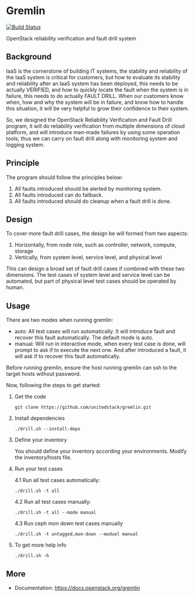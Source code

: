 # Gremlin

[![Build Status](https://travis-ci.org/unitedstack/gremlin.svg?branch=master)](https://travis-ci.org/unitedstack/gremlin)

OpenStack reliability verification and fault drill system

## Background

IaaS is the cornerstone of building IT systems, the stability and reliability of
the IaaS system is critical for customers, but how to evaluate its stability and
reliability after an IaaS system has been deployed, this needs to be actually
VERIFIED, and how to quickly locate the fault when the system is in failure,
this needs to do actually FAULT DRILL. When our customers know when, how and why
the system will be in failure, and know how to handle this situation, it will be
very helpful to grow their confidence to their system.

So, we designed the OpenStack Reliability Verification and Fault Drill program,
it will do reliability verification from multiple dimensions of cloud platform,
and will introduce man-made failures by using some operation tools, thus we can
carry on fault drill along with monitoring system and logging system.

## Principle

The program should follow the principles below:

1. All faults introduced should be alerted by monitoring system.
2. All faults introduced can do fallback.
3. All faults introduced should do cleanup when a fault drill is done.


## Design

To cover more fault drill cases, the design be will formed from two aspects:

1. Horizontally, from node role, such as controller, network, compute, storage
2. Vertically, from system level, service level, and physical level

This can design a broad set of fault drill cases if combined with these two dimensions.
The test cases of system level and service level can be automated, but part of physical
level test cases should be operated by human.


## Usage

There are two modes when running gremlin:

* auto: All test cases will run automatically. It will introduce fault and recover
        this fault automatically. The default mode is auto.
* manual: Will run in interactive mode, when every test case is done, will prompt
          to ask if to execute the next one. And after introduced a fault, it will
          ask if to recover this fault automatically.

Before running gremlin, ensure the host running gremlin can ssh to the target hosts
without password.

Now, following the steps to get started:

1. Get the code

    ```
    git clone https://github.com/unitedstack/gremlin.git
    ```

2. Install dependencies

    ```
    ./drill.sh --install-deps
    ```

3. Define your inventory

    You should define your inventory according your environments. Modify the
    inventory/hosts file.

4. Run your test cases

    4.1 Run all test cases automatically:

    ```
    ./drill.sh -t all
    ```

    4.2 Run all test cases manually:

    ```
    ./drill.sh -t all --mode manual
    ```

    4.3 Run ceph mon down test cases manually

    ```
    ./drill.sh -t untagged,mon-down --moduel manual
    ```

5. To get more help info

    ```
    ./drill.sh -h
    ```

## More

* Documentation: https://docs.openstack.org/gremlin
